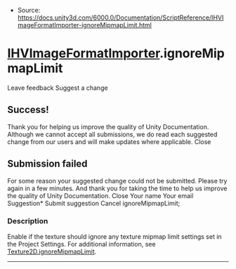 * Source: https://docs.unity3d.com/6000.0/Documentation/ScriptReference/IHVImageFormatImporter-ignoreMipmapLimit.html

#  [IHVImageFormatImporter](https://docs.unity3d.com/6000.0/Documentation/ScriptReference/IHVImageFormatImporter.html).ignoreMipmapLimit
Leave feedback
Suggest a change
## Success!
Thank you for helping us improve the quality of Unity Documentation. Although we cannot accept all submissions, we do read each suggested change from our users and will make updates where applicable.
Close
## Submission failed
For some reason your suggested change could not be submitted. Please <a>try again</a> in a few minutes. And thank you for taking the time to help us improve the quality of Unity Documentation.
Close
Your name Your email Suggestion* Submit suggestion
Cancel
ignoreMipmapLimit; 
### Description
Enable if the texture should ignore any texture mipmap limit settings set in the Project Settings.
For additional information, see [Texture2D.ignoreMipmapLimit](https://docs.unity3d.com/6000.0/Documentation/ScriptReference/Texture2D-ignoreMipmapLimit.html).
* * *
